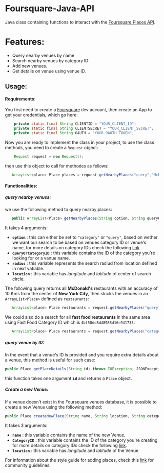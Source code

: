 # Foursquare-Java-API
Java class containing functions to interact with the [Foursquare Places API](https://developer.foursquare.com/docs/api).
# Features:

- Query nearby venues by name
- Search nearby venues by category ID
- Add new venues.
- Get details on venue using venue ID.


## Usage:
#### Requirements:
You first need to create a [Foursquare](https://foursquare.com/developers) dev account, then create an App to get your credentials, which go here:
```java
    private static final String CLIENTID = "YOUR_CLIENT_ID";
	private static final String CLIENTSECRET = "YOUR_CLIENT_SECRET";
	private static final String OAUTH = "YOUR_OAUTH_TOKEN";
```
Now you are ready to implement the class in your project, to use the class methods, you need to create a `Request` object:
```java
    Request request = new Request();
```
then use this object to call for methodes as fellows:
```java
   ArrayList<place> Place places = request.getNearbyPlaces("query","McDonalds","10000","40.7128,74.0060");
```
#### Functionalities:
##### query nearby venues:
we use the following method to query nearby places:
```java
   public ArrayList<Place> getNearbyPlaces(String option, String queryOrCategoryID, String radius, String location) throws IOException, JSONException
```
It takes 4 arguments:
- **`option`** : this can either be set to `"category"` or `"query"`, based on wether we want our search to be based on venues category ID or venue's name, for more details on category IDs check the following [link](https://developer.foursquare.com/docs/resources/categories).
- **`queryOrCategoryID`** : this variable contains the ID of the category you're looking for or a vanue name.
- **`radius`** : this variable represents the search radiud from location defined in next vatiable.
- **`location`** : this variable has *longitude* and *latitude* of center of search circle.

The following query returns all **McDonald's** restaurants with an accuracy of 10 Kms from the center of **New York City**, then stocks the venues in an `ArrayList<Place>` defined as `restaurants`:
```java
   ArrayList<place> Place restaurants = request.getNearbyPlaces("query","McDonalds","10000","40.7128,74.0060");
```
We could also do a search for all **fast food restaurants** in the same area using Fast Food Category ID which is `4bf58dd8d48988d16e941735`:
```java
   ArrayList<place> Place restaurants = request.getNearbyPlaces("category","4bf58dd8d48988d16e941735","10000","40.7128,74.0060");
```
##### query venue by ID:
In the event that a venue's ID is provided and you require extra details about a venue, this method is useful for such case:
```java
public Place getPlaceDetails(String id) throws IOException, JSONException
```
this function takes one argument **`id`** and returns a `Place` object.
##### Create a new Venue:
If a venue doesn't exist in the Foursquare venues database, it is possible to create a new Venue using the following method:
```java
public Place createNewPlace(String name, String location, String categoryID) throws IOException, JSONException
```
It takes 3 arguments:
- **`name`** : this variable contains the name of the new Venue.
- **`CategoryID`** : this variable contains the ID of the category you're creating, for more details on category IDs check the following [link](https://developer.foursquare.com/docs/resources/categories).
- **`location`** : this variable has *longitude* and *latitude* of the Venue.

For information about the style guide for adding places, check this [link](https://support.foursquare.com/hc/en-us/articles/201064960-What-is-the-style-guide-for-adding-and-editing-places-) for community guidelines.
